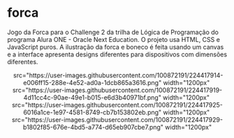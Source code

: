 # forca
Jogo da Forca para o Challenge 2 da trilha de Lógica de Programação do programa Alura ONE - Oracle Next Education. O projeto usa HTML, CSS e JavaScript puros. A ilustração da forca e boneco é feita usando um canvas e a interface apresenta designs diferentes para dispositivos com dimensões diferentes.

<div align="center">
<img> src="https://user-images.githubusercontent.com/100872191/224417914-e006ff15-288e-4e52-ad0a-1dcb865a3616.png" width="1200px" </img>
<img> src="https://user-images.githubusercontent.com/100872191/224417919-4d11cc4c-90ae-49e1-b015-e6d3b40971bf.png" width="1200px" </img>
<img> src="https://user-images.githubusercontent.com/100872191/224417925-6016a1ce-1e97-4581-8749-cb7b153802eb.png" width="1200px" </img>
<img> src="https://user-images.githubusercontent.com/100872191/224417929-b1802f85-676e-4bd5-a774-d65eb907cbe7.png" width="1200px" </img>
</div>
